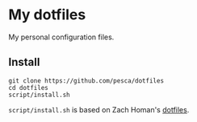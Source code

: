 # My dotfiles

My personal configuration files.

## Install

	git clone https://github.com/pesca/dotfiles
	cd dotfiles
	script/install.sh

`script/install.sh` is based on Zach Homan's
[dotfiles](https://github.com/holman/dotfiles).
